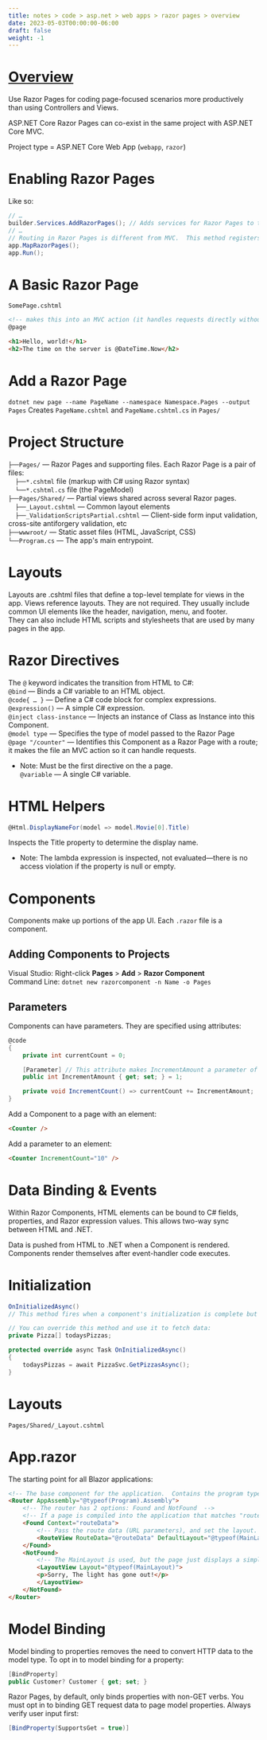 ```yaml
---
title: notes > code > asp.net > web apps > razor pages > overview
date: 2023-05-03T00:00:00-06:00
draft: false
weight: -1
---
```


# [Overview](https://learn.microsoft.com/en-us/aspnet/core/razor-pages/?view=aspnetcore-7.0&tabs=visual-studio)

Use Razor Pages for coding page-focused scenarios more productively than using Controllers and Views.

ASP.NET Core Razor Pages can co-exist in the same project with ASP.NET Core MVC.

Project type = ASP.NET Core Web App (`webapp`, `razor`)

# Enabling Razor Pages

Like so:

```cs
// …
builder.Services.AddRazorPages(); // Adds services for Razor Pages to the app
// …
// Routing in Razor Pages is different from MVC.  This method registers Razor Pages as endpoints in IEndpointRouteBuilder:
app.MapRazorPages(); 
app.Run();
```

# A Basic Razor Page

`SomePage.cshtml`

```html
<!-- makes this into an MVC action (it handles requests directly without going through a controller): -->
@page 

<h1>Hello, world!</h1>
<h2>The time on the server is @DateTime.Now</h2>
```

# Add a Razor Page
`dotnet new page --name PageName --namespace Namespace.Pages --output Pages`
Creates `PageName.cshtml` and `PageName.cshtml.cs` in `Pages/`

# Project Structure
`├──Pages/` — Razor Pages and supporting files.  Each Razor Page is a pair of files:  
&emsp;`├──*.cshtml` file (markup with C# using Razor syntax)  
&emsp;`└──*.cshtml.cs` file (the PageModel)  
`├──Pages/Shared/` — Partial views shared across several Razor pages.  
&emsp;`├──_Layout.cshtml` — Common layout elements  
&emsp;`├──_ValidationScriptsPartial.cshtml` — Client-side form input validation, cross-site antiforgery validation, etc  
`├──wwwroot/` — Static asset files (HTML, JavaScript, CSS)  
`└──Program.cs` — The app's main entrypoint.  

# Layouts
Layouts are .cshtml files that define a top-level template for views in the app.  Views reference layouts.  They are not required.
They usually include common UI elements like the header, navigation, menu, and footer.  
They can also include HTML scripts and stylesheets that are used by many pages in the app.

# Razor Directives
The `@` keyword indicates the transition from HTML to C#:  
`@bind` — Binds a C# variable to an HTML object.  
`@code{ … }` — Define a C# code block for complex expressions.  
`@expression()` — A simple C# expression.  
`@inject class-instance` — Injects an instance of Class as Instance into this Component.  
`@model type` — Specifies the type of model passed to the Razor Page  
`@page "/counter"` — Identifies this Component as a Razor Page with a route; it makes the file an MVC action so it can handle requests.  

- Note:  Must be the first directive on the a page.  
  `@variable` — A single C# variable.

# HTML Helpers
```cs
@Html.DisplayNameFor(model => model.Movie[0].Title)
```

Inspects the Title property to determine the display name.

- Note:  The lambda expression is inspected, not evaluated—there is no access violation if the property is null or empty.

# Components
Components make up portions of the app UI.  Each `.razor` file is a component.

## Adding Components to Projects
Visual Studio:  Right-click **Pages** > **Add** > **Razor Component**  
Command Line:  `dotnet new razorcomponent -n Name -o Pages`  

## Parameters
Components can have parameters.  They are specified using attributes:

```cs
@code
{
    private int currentCount = 0;

    [Parameter] // This attribute makes IncrementAmount a parameter of this component.
    public int IncrementAmount { get; set; } = 1;

    private void IncrementCount() => currentCount += IncrementAmount;
}
```

Add a Component to a page with an element:

```html
<Counter />
```

Add a parameter to an element:

```html
<Counter IncrementCount="10" />
```

# Data Binding & Events
Within Razor Components, HTML elements can be bound to C# fields, properties, and Razor expression values.  This allows two-way sync between HTML and .NET.

Data is pushed from HTML to .NET when a Component is rendered.  Components render themselves after event-handler code executes.

# Initialization
```cs
OnInitializedAsync()
// This method fires when a component's initialization is complete but before the page is rendered.

// You can override this method and use it to fetch data:
private Pizza[] todaysPizzas;

protected override async Task OnInitializedAsync()
{
    todaysPizzas = await PizzaSvc.GetPizzasAsync();
}
```

# Layouts

`Pages/Shared/_Layout.cshtml`

# App.razor

The starting point for all Blazor applications:

```html
<!-- The base component for the application.  Contains the program type from Program.cs:  -->
<Router AppAssembly="@typeof(Program).Assembly">
    <!-- The router has 2 options: Found and NotFound  -->
    <!-- If a page is compiled into the application that matches "routeData," it is rendered:  -->
    <Found Context="routeData">
        <!-- Pass the route data (URL parameters), and set the layout.  -->
        <RouteView RouteData="@routeData" DefaultLayout="@typeof(MainLayout)" />
    </Found>
    <NotFound>
        <!-- The MainLayout is used, but the page just displays a simple message:  -->
        <LayoutView Layout="@typeof(MainLayout)">
        <p>Sorry, The light has gone out!</p>
        </LayoutView>
    </NotFound>
</Router>
```

# Model Binding
Model binding to properties removes the need to convert HTTP data to the model type.  To opt in to model binding for a property:
```cs
[BindProperty]
public Customer? Customer { get; set; }
```

Razor Pages, by default, only binds properties with non-GET verbs.  You must opt in to binding GET request data to page model properties.  Always verify user input first:
```cs
[BindProperty(SupportsGet = true)]
```
